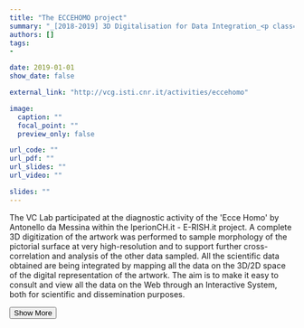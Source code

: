 ```yaml
---
title: "The ECCEHOMO project"
summary: "_[2018-2019] 3D Digitalisation for Data Integration_<p class=\"summary\">The VC Lab participated at the diagnostic activity of the 'Ecce Homo' by Antonello da Messina within the IperionCH.it - E-RISH.it project. A complete 3D digitization of the artwork was performed to sample morphology of the pictorial surface at very high-resolution and to support further cross-correlation and analysis of the other data sampled. All the scientific data obtained are being integrated by mapping all the data on the 3D/2D space of the digital representation of the artwork. The aim is to make it easy to consult and view all the data on the Web through an Interactive System, both for scientific and dissemination purposes.</p>"
authors: []
tags: 
- 

date: 2019-01-01
show_date: false

external_link: "http://vcg.isti.cnr.it/activities/eccehomo"

image:
  caption: ""
  focal_point: ""
  preview_only: false

url_code: ""
url_pdf: ""
url_slides: ""
url_video: ""

slides: ""
---
```

<p>The VC Lab participated at the diagnostic activity of the 'Ecce Homo' by Antonello da Messina within the IperionCH.it - E-RISH.it project. A complete 3D digitization of the artwork was performed to sample morphology of the pictorial surface at very high-resolution and to support further cross-correlation and analysis of the other data sampled. All the scientific data obtained are being integrated by mapping all the data on the 3D/2D space of the digital representation of the artwork. The aim is to make it easy to consult and view all the data on the Web through an Interactive System, both for scientific and dissemination purposes.</p>
<button onclick="console.log('a')">Show More</button>
